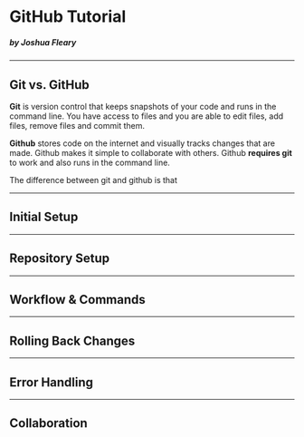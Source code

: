 # GitHub Tutorial

##### _by Joshua Fleary_

---
## Git vs. GitHub
**Git** is version control that keeps snapshots of your code and runs in the command line. You have access to files and you are able to edit files, add files, remove files and commit them. 


**Github** stores code on the internet and visually tracks changes that are made. Github makes it simple to collaborate with others. Github **requires git** to work and also runs in the command line.


The difference between git and github is that 

---
## Initial Setup



---
## Repository Setup



---
## Workflow & Commands



---
## Rolling Back Changes



---
## Error Handling


---
## Collaboration